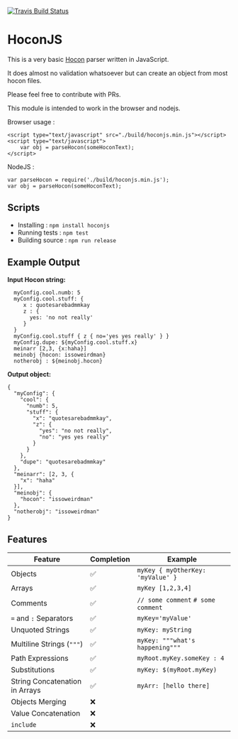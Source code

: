 [![Travis Build Status](https://travis-ci.org/yellowblood/hocon-js.svg?branch=master)](https://travis-ci.org/yellowblood/hocon-js)

# HoconJS

This is a very basic [Hocon](https://github.com/typesafehub/config/blob/master/HOCON.md) parser written in JavaScript.

It does almost no validation whatsoever but can create an object from most hocon files.

Please feel free to contribute with PRs.

This module is intended to work in the browser and nodejs.    

Browser usage :  
```
<script type="text/javascript" src="./build/hoconjs.min.js"></script>
<script type="text/javascript">
    var obj = parseHocon(someHoconText);
</script>
```

NodeJS :  
```
var parseHocon = require('./build/hoconjs.min.js');
var obj = parseHocon(someHoconText);
```

## Scripts  
* Installing : `npm install hoconjs`  
* Running tests : `npm test`  
* Building source : `npm run release`

## Example Output

**Input Hocon string:**

```
  myConfig.cool.numb: 5
  myConfig.cool.stuff: {
     x : quotesarebadmmkay
     z : {
       yes: 'no not really'
     }
  }
  myConfig.cool.stuff { z { no='yes yes really' } }
  myConfig.dupe: ${myConfig.cool.stuff.x}
  meinarr [2,3, {x:haha}]
  meinobj {hocon: issoweirdman}
  notherobj : ${meinobj.hocon}
```

**Output object:**
```
{
  "myConfig": {
    "cool": {
      "numb": 5,
      "stuff": {
        "x": "quotesarebadmmkay",
        "z": {
          "yes": "no not really",
          "no": "yes yes really"
        }
      }
    },
    "dupe": "quotesarebadmmkay"
  },
  "meinarr": [2, 3, {
    "x": "haha"
  }],
  "meinobj": {
    "hocon": "issoweirdman"
  },
  "notherobj": "issoweirdman"
}
```

## Features

| Feature | Completion  | Example
|---------|-------------|--------|
| Objects | :white_check_mark: | `myKey { myOtherKey: 'myValue' }`
| Arrays | :white_check_mark: | `myKey [1,2,3,4]`
| Comments | :white_check_mark: | `// some comment` `# some comment`
| `=` and `:` Separators | :white_check_mark: | `myKey='myValue'`
| Unquoted Strings | :white_check_mark: | `myKey: myString`
| Multiline Strings (`"""`) |  :white_check_mark: | `myKey: """what's happening"""`
| Path Expressions |  :white_check_mark: | `myRoot.myKey.someKey : 4`
| Substitutions |  :white_check_mark: | `myKey: $(myRoot.myKey)`
| String Concatenation in Arrays | :white_check_mark: | `myArr: [hello there]` |
| Objects Merging | :x: | |
| Value Concatenation | :x: | |
| `include` | :x: | | |
